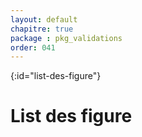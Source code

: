 ```yaml
---
layout: default
chapitre: true
package : pkg_validations
order: 041
---
```


{:id="list-des-figure"}
# List des figure 

<!-- new slide -->
